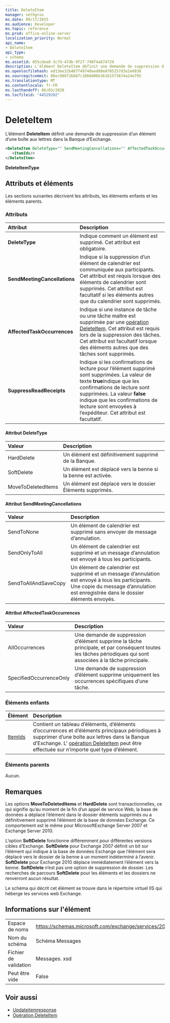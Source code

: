 ```yaml
---
title: DeleteItem
manager: sethgros
ms.date: 09/17/2015
ms.audience: Developer
ms.topic: reference
ms.prod: office-online-server
localization_priority: Normal
api_name:
- DeleteItem
api_type:
- schema
ms.assetid: 055cdee8-3c7d-47db-9f27-740f4a674729
description: L’élément DeleteItem définit une demande de suppression d’un élément d’une boîte aux lettres dans la Banque d’Exchange.
ms.openlocfilehash: ed13ee32b487f49740aed80e8705257d3e2e6938
ms.sourcegitcommit: 88ec988f2bb67c1866d06b361615f3674a24e795
ms.translationtype: MT
ms.contentlocale: fr-FR
ms.lasthandoff: 06/03/2020
ms.locfileid: "44529202"
---
```

# <a name="deleteitem"></a>DeleteItem

L’élément **DeleteItem** définit une demande de suppression d’un élément d’une boîte aux lettres dans la Banque d’Exchange. 
  
```XML
<DeleteItem DeleteType="" SendMeetingCancellations="" AffectedTaskOccurrences="" SuppressReadReceipts="">
   <ItemIds/>
</DeleteItem>
```

 **DeleteItemType**
## <a name="attributes-and-elements"></a>Attributs et éléments

Les sections suivantes décrivent les attributs, les éléments enfants et les éléments parents.
  
### <a name="attributes"></a>Attributs

|**Attribut**|**Description**|
|:-----|:-----|
|**DeleteType** <br/> |Indique comment un élément est supprimé. Cet attribut est obligatoire.  <br/> |
|**SendMeetingCancellations** <br/> |Indique si la suppression d’un élément de calendrier est communiquée aux participants. Cet attribut est requis lorsque des éléments de calendrier sont supprimés. Cet attribut est facultatif si les éléments autres que du calendrier sont supprimés.  <br/> |
|**AffectedTaskOccurrences** <br/> |Indique si une instance de tâche ou une tâche maître est supprimée par une [opération DeleteItem](deleteitem-operation.md). Cet attribut est requis lors de la suppression des tâches. Cet attribut est facultatif lorsque des éléments autres que des tâches sont supprimés.  <br/> |
|**SuppressReadReceipts** <br/> |Indique si les confirmations de lecture pour l’élément supprimé sont supprimées. La valeur de texte **true**indique que les confirmations de lecture sont supprimées. La valeur **false** indique que les confirmations de lecture sont envoyées à l’expéditeur. Cet attribut est facultatif.  <br/> |
   
#### <a name="deletetype-attribute"></a>Attribut DeleteType

|**Valeur**|**Description**|
|:-----|:-----|
|HardDelete  <br/> |Un élément est définitivement supprimé de la Banque.  <br/> |
|SoftDelete  <br/> |Un élément est déplacé vers la benne si la benne est activée.  <br/> |
|MoveToDeletedItems  <br/> |Un élément est déplacé vers le dossier Éléments supprimés.  <br/> |
   
#### <a name="sendmeetingcancellations-attribute"></a>Attribut SendMeetingCancellations

|**Valeur**|**Description**|
|:-----|:-----|
|SendToNone  <br/> |Un élément de calendrier est supprimé sans envoyer de message d’annulation.  <br/> |
|SendOnlyToAll  <br/> |Un élément de calendrier est supprimé et un message d’annulation est envoyé à tous les participants.  <br/> |
|SendToAllAndSaveCopy  <br/> |Un élément de calendrier est supprimé et un message d’annulation est envoyé à tous les participants. Une copie du message d’annulation est enregistrée dans le dossier éléments envoyés.  <br/> |
   
#### <a name="affectedtaskoccurrences-attribute"></a>Attribut AffectedTaskOccurrences

|**Valeur**|**Description**|
|:-----|:-----|
|AllOccurrences  <br/> |Une demande de suppression d’élément supprime la tâche principale, et par conséquent toutes les tâches périodiques qui sont associées à la tâche principale.  <br/> |
|SpecifiedOccurrenceOnly  <br/> |Une demande de suppression d’élément supprime uniquement les occurrences spécifiques d’une tâche.  <br/> |
   
### <a name="child-elements"></a>Éléments enfants

|**Élément**|**Description**|
|:-----|:-----|
|[ItemIds](itemids.md) <br/> |Contient un tableau d’éléments, d’éléments d’occurrences et d’éléments principaux périodiques à supprimer d’une boîte aux lettres dans la Banque d’Exchange. L' [opération DeleteItem](deleteitem-operation.md) peut être effectuée sur n’importe quel type d’élément.  <br/> |
   
### <a name="parent-elements"></a>Éléments parents

Aucun.
  
## <a name="remarks"></a>Remarques

Les options **MoveToDeletedItems** et **HardDelete** sont transactionnelles, ce qui signifie qu’au moment de la fin d’un appel de service Web, la base de données a déplacé l’élément dans le dossier éléments supprimés ou a définitivement supprimé l’élément de la base de données Exchange. Ce comportement est le même pour MicrosoftExchange Server 2007 et Exchange Server 2010. 
  
L’option **SoftDelete** fonctionne différemment pour différentes versions cibles d’Exchange. **SoftDelete** pour Exchange 2007 définit un bit sur l’élément qui indique à la base de données Exchange que l’élément sera déplacé vers le dossier de la benne à un moment indéterminé à l’avenir. **SoftDelete** pour Exchange 2010 déplace immédiatement l’élément vers la benne. **SoftDelete** n’est pas une option de suppression de dossier. Les recherches de parcours **SoftDelete** pour les éléments et les dossiers ne renverront aucun résultat. 
  
Le schéma qui décrit cet élément se trouve dans le répertoire virtuel IIS qui héberge les services web Exchange.
  
## <a name="element-information"></a>Informations sur l'élément

|||
|:-----|:-----|
|Espace de noms  <br/> |https://schemas.microsoft.com/exchange/services/2006/messages  <br/> |
|Nom du schéma  <br/> |Schéma Messages  <br/> |
|Fichier de validation  <br/> |Messages. xsd  <br/> |
|Peut être vide  <br/> |False  <br/> |
   
## <a name="see-also"></a>Voir aussi

- [Updateitemresponse](deleteitemresponse.md)  
- [Opération DeleteItem](deleteitem-operation.md)

